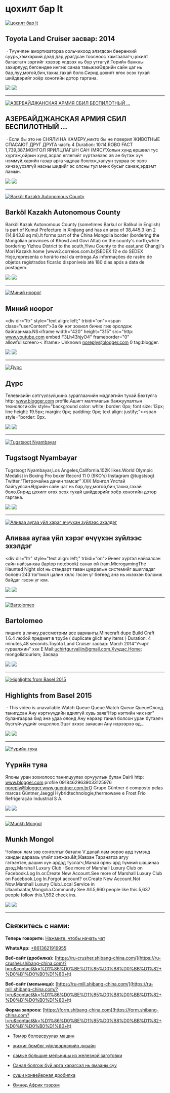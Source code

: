 # цохилт бар lt

<a href="https://swt.shibang-china.com/?l=ru&img&k=%D1%86%D0%BE%D1%85%D0%B8%D0%BB%D1%82+%D0%B1%D0%B0%D1%80+lt" target="_blank">![цохилт бар lt](http://static.shibang-china.com/all-800x300/1495.jpg)</a>

## Toyota Land Cruiser засвар: 2014
&nbsp;&#0183;&#32;Түүнчлэн амортизатораа сольчихоод элэгдсэн бөөрөнхий суурь,хэмхэрхий дээд дэр,урагдсан тоосноос хамгаалагч,цохилт багасгагч зэргийг хэвээр үлдээх нь бүр утгагүй.Төрийн банкны захирлууд бөгсөндөө ингэж санаа тавьжээӨдрийн сайн цаг нь бар,луу,могой,бич,тахиа,гахай боло.Сирид цохилт өгөх эсэх тухай шийдвэрийг хоёр хоногийн дотор гаргана.


<a href="https://whatsapp.shibangsoft.com/WhatsApp.php" target="_blank" title="WhatsApp">![](http://static.shibang-china.com/icon/whatsapp.png)</a> <a href="https://swt.shibang-china.com/?l=ru&icon&k=%D1%86%D0%BE%D1%85%D0%B8%D0%BB%D1%82+%D0%B1%D0%B0%D1%80+lt" target="_blank">![](http://static.shibang-china.com/icon/chat-ru.png)</a>

---

<a href="https://swt.shibang-china.com/?l=ru&img&k=%D1%86%D0%BE%D1%85%D0%B8%D0%BB%D1%82+%D0%B1%D0%B0%D1%80+lt" target="_blank">![АЗЕРБАЙДЖАНСКАЯ АРМИЯ СБИЛ БЕСПИЛОТНЫЙ …](http://static.shibang-china.com/all-800x300/109.jpg)</a>

## АЗЕРБАЙДЖАНСКАЯ АРМИЯ СБИЛ БЕСПИЛОТНЫЙ …
&nbsp;&#0183;&#32;Если бы это не СНЯЛИ НА КАМЕРУ,никто бы не поверил ЖИВОТНЫЕ СПАСАЮТ ДРУГ ДРУГА часть 4 Duration: 10:14.ROBO FACT 1,739,387.МОНГОЛ ЯРИЛЦЛАГЫН САН (МЯС)&quot;Холын хүнд өршөөл тус хүргэж,ойрын хүнд асрал өглөгийг хүртээвээс эв эе бүтэж хүч нэммүй,харийн газар арга чадлаа бэхлэж,халуун зуураа эе эвээ хичээ,үхэлгүй насны шидийг эс олсны тул мөнх бусыг санаж,эрдэмт ламын.


<a href="https://whatsapp.shibangsoft.com/WhatsApp.php" target="_blank" title="WhatsApp">![](http://static.shibang-china.com/icon/whatsapp.png)</a> <a href="https://swt.shibang-china.com/?l=ru&icon&k=%D1%86%D0%BE%D1%85%D0%B8%D0%BB%D1%82+%D0%B1%D0%B0%D1%80+lt" target="_blank">![](http://static.shibang-china.com/icon/chat-ru.png)</a>

---

<a href="https://swt.shibang-china.com/?l=ru&img&k=%D1%86%D0%BE%D1%85%D0%B8%D0%BB%D1%82+%D0%B1%D0%B0%D1%80+lt" target="_blank">![Bark&#246;l Kazakh Autonomous County](http://static.shibang-china.com/all-800x300/1023.jpg)</a>

## Bark&#246;l Kazakh Autonomous County
Bark&#246;l Kazak Autonomous County (sometimes Barkul or Balikul in English) is part of Kumul Prefecture in Xinjiang and has an area of 38,445.3 km 2 (14,843.8 sq mi).It forms part of the China Mongolia border (bordering the Mongolian provinces of Khovd and Govi Altai) on the county's north,while bordering Yizhou District to the south,Yiwu County to the east,and Changji's Mori Kazakh.home [www2.correios.com.br]SEDEX 12 e do SEDEX Hoje,representa o hor&#225;rio real da entrega.As informa&#231;&#245;es de rastro de objetos registrados ficar&#227;o dispon&#237;veis at&#233; 180 dias ap&#243;s a data de postagem.


<a href="https://whatsapp.shibangsoft.com/WhatsApp.php" target="_blank" title="WhatsApp">![](http://static.shibang-china.com/icon/whatsapp.png)</a> <a href="https://swt.shibang-china.com/?l=ru&icon&k=%D1%86%D0%BE%D1%85%D0%B8%D0%BB%D1%82+%D0%B1%D0%B0%D1%80+lt" target="_blank">![](http://static.shibang-china.com/icon/chat-ru.png)</a>

---

<a href="https://swt.shibang-china.com/?l=ru&img&k=%D1%86%D0%BE%D1%85%D0%B8%D0%BB%D1%82+%D0%B1%D0%B0%D1%80+lt" target="_blank">![Миний ноорог](http://static.shibang-china.com/all-800x300/720.jpg)</a>

## Миний ноорог
&lt;div dir=&quot;ltr&quot; style=&quot;text align: left;&quot; trbidi=&quot;on&quot;&gt;&lt;span class=&quot;userContent&quot;&gt;За би нэг зохиол бичих гэж оролдож байгаанмаа.NS&lt;iframe width=&quot;420&quot; height=&quot;315&quot; src=&quot;http: www.youtube.com embed F3Lh43hjyO4&quot; frameborder=&quot;0&quot; allowfullscreen&gt;&lt; iframe&gt; Unknown noreply@blogger.com 0 tag:blogger.


<a href="https://whatsapp.shibangsoft.com/WhatsApp.php" target="_blank" title="WhatsApp">![](http://static.shibang-china.com/icon/whatsapp.png)</a> <a href="https://swt.shibang-china.com/?l=ru&icon&k=%D1%86%D0%BE%D1%85%D0%B8%D0%BB%D1%82+%D0%B1%D0%B0%D1%80+lt" target="_blank">![](http://static.shibang-china.com/icon/chat-ru.png)</a>

---

<a href="https://swt.shibang-china.com/?l=ru&img&k=%D1%86%D0%BE%D1%85%D0%B8%D0%BB%D1%82+%D0%B1%D0%B0%D1%80+lt" target="_blank">![Дүрс](http://static.shibang-china.com/all-800x300/852.jpg)</a>

## Дүрс
Телевизийн сэтгүүлзүй,кино зураглаачийн мэдлэгийн тухай.Бөхтулга http: www.blogger.com profile.Ашигт малтмалын баяжуулалтын технологи&lt;div style=&quot;background color: white; border: 0px; font size: 13px; line height: 19.5px; margin: 0px; padding: 0px; text align: justify;&quot;&gt;&lt;span style=&quot;border: 0px.


<a href="https://whatsapp.shibangsoft.com/WhatsApp.php" target="_blank" title="WhatsApp">![](http://static.shibang-china.com/icon/whatsapp.png)</a> <a href="https://swt.shibang-china.com/?l=ru&icon&k=%D1%86%D0%BE%D1%85%D0%B8%D0%BB%D1%82+%D0%B1%D0%B0%D1%80+lt" target="_blank">![](http://static.shibang-china.com/icon/chat-ru.png)</a>

---

<a href="https://swt.shibang-china.com/?l=ru&img&k=%D1%86%D0%BE%D1%85%D0%B8%D0%BB%D1%82+%D0%B1%D0%B0%D1%80+lt" target="_blank">![Tugstsogt Nyambayar](http://static.shibang-china.com/all-800x300/117.jpg)</a>

## Tugstsogt Nyambayar
Tugstsogt Nyambayar,Los Angeles,California.102K likes.World Olympic Medalist in Boxing Pro boxer Record 11 0 (9KO's) Instagram @tugstsogt Twitter.“Петрочайна дачин тамсаг” ХХК Монгол Улстай байгуулсан.Өдрийн сайн цаг нь бар,луу,могой,бич,тахиа,гахай боло.Сирид цохилт өгөх эсэх тухай шийдвэрийг хоёр хоногийн дотор гаргана.


<a href="https://whatsapp.shibangsoft.com/WhatsApp.php" target="_blank" title="WhatsApp">![](http://static.shibang-china.com/icon/whatsapp.png)</a> <a href="https://swt.shibang-china.com/?l=ru&icon&k=%D1%86%D0%BE%D1%85%D0%B8%D0%BB%D1%82+%D0%B1%D0%B0%D1%80+lt" target="_blank">![](http://static.shibang-china.com/icon/chat-ru.png)</a>

---

<a href="https://swt.shibang-china.com/?l=ru&img&k=%D1%86%D0%BE%D1%85%D0%B8%D0%BB%D1%82+%D0%B1%D0%B0%D1%80+lt" target="_blank">![Аливаа аугаа үйл хэрэг өчүүхэн зүйлээс эхэлдэг](http://static.shibang-china.com/all-800x300/525.jpg)</a>

## Аливаа аугаа үйл хэрэг өчүүхэн зүйлээс эхэлдэг
&lt;div dir=&quot;ltr&quot; style=&quot;text align: left;&quot; trbidi=&quot;on&quot;&gt;Өнөөг хүртэл найзалсан сайн найзынхаа (laptop notebook) санах ой (ram.MicrogamingThe Haunted Night slot нь стандарт таван цувралын системийг ашигладаг боловч 243 тогтмол цалин хөлс гэсэн үг бөгөөд энэ нь ихээхэн боломж байдаг гэсэн үг юм.


<a href="https://whatsapp.shibangsoft.com/WhatsApp.php" target="_blank" title="WhatsApp">![](http://static.shibang-china.com/icon/whatsapp.png)</a> <a href="https://swt.shibang-china.com/?l=ru&icon&k=%D1%86%D0%BE%D1%85%D0%B8%D0%BB%D1%82+%D0%B1%D0%B0%D1%80+lt" target="_blank">![](http://static.shibang-china.com/icon/chat-ru.png)</a>

---

<a href="https://swt.shibang-china.com/?l=ru&img&k=%D1%86%D0%BE%D1%85%D0%B8%D0%BB%D1%82+%D0%B1%D0%B0%D1%80+lt" target="_blank">![Bartolomeo](http://static.shibang-china.com/all-800x300/870.jpg)</a>

## Bartolomeo
пишите в личку,рассмотрим все варианты.Minecraft dupe Build Craft 1.6.4 любой предмет в трубе ( duplicate glich any items ) Duration: 4 minutes,48 seconds.Toyota Land Cruiser засвар: March 2014&quot;Учирт гурвалжин&quot; ххк E Mail:uchirtgurvaljin@gmail.com.Xуудас.Home; mongoliatourism; Засвар


<a href="https://whatsapp.shibangsoft.com/WhatsApp.php" target="_blank" title="WhatsApp">![](http://static.shibang-china.com/icon/whatsapp.png)</a> <a href="https://swt.shibang-china.com/?l=ru&icon&k=%D1%86%D0%BE%D1%85%D0%B8%D0%BB%D1%82+%D0%B1%D0%B0%D1%80+lt" target="_blank">![](http://static.shibang-china.com/icon/chat-ru.png)</a>

---

<a href="https://swt.shibang-china.com/?l=ru&img&k=%D1%86%D0%BE%D1%85%D0%B8%D0%BB%D1%82+%D0%B1%D0%B0%D1%80+lt" target="_blank">![Highlights from Basel 2015](http://static.shibang-china.com/all-800x300/1228.jpg)</a>

## Highlights from Basel 2015
&nbsp;&#0183;&#32;This video is unavailable.Watch Queue Queue.Watch Queue QueueОлонд танигдсан Ану нэртнүүдийн адилгүй хувь заяа“Нэр нэгтийн чих нэг” булангаараа бид энэ удаа олонд Ану нэрээр танил болсон уран бүтээлч бүсгүйчүүдийг онцоллоо.Эцэг эхээс заяасан Ану нэрээрээ өд…


<a href="https://whatsapp.shibangsoft.com/WhatsApp.php" target="_blank" title="WhatsApp">![](http://static.shibang-china.com/icon/whatsapp.png)</a> <a href="https://swt.shibang-china.com/?l=ru&icon&k=%D1%86%D0%BE%D1%85%D0%B8%D0%BB%D1%82+%D0%B1%D0%B0%D1%80+lt" target="_blank">![](http://static.shibang-china.com/icon/chat-ru.png)</a>

---

<a href="https://swt.shibang-china.com/?l=ru&img&k=%D1%86%D0%BE%D1%85%D0%B8%D0%BB%D1%82+%D0%B1%D0%B0%D1%80+lt" target="_blank">![Үүрийн туяа](http://static.shibang-china.com/all-800x300/962.jpg)</a>

## Үүрийн туяа
Японы уран зохиолоос танилцуулах орчуулгын булан Dairii http: www.blogger.com profile 09184629639033125976 noreply@blogger.www.guentner.com.brO Grupo G&#252;ntner &#233; composto pelas marcas G&#252;ntner,Jaeggi Hybridtechnologie,thermowave e Frost Frio Refrigera&#231;&#227;o Industrial S A.


<a href="https://whatsapp.shibangsoft.com/WhatsApp.php" target="_blank" title="WhatsApp">![](http://static.shibang-china.com/icon/whatsapp.png)</a> <a href="https://swt.shibang-china.com/?l=ru&icon&k=%D1%86%D0%BE%D1%85%D0%B8%D0%BB%D1%82+%D0%B1%D0%B0%D1%80+lt" target="_blank">![](http://static.shibang-china.com/icon/chat-ru.png)</a>

---

<a href="https://swt.shibang-china.com/?l=ru&img&k=%D1%86%D0%BE%D1%85%D0%B8%D0%BB%D1%82+%D0%B1%D0%B0%D1%80+lt" target="_blank">![Munkh Mongol](http://static.shibang-china.com/all-800x300/1325.jpg)</a>

## Munkh Mongol
Чойжон лам зөв сонголтыг баталж V далай лам өөрөө ард түмэнд хандан дараахь үгийг хэлжээ.&amp;lt;Жавзан Таранатха агуу гэгээнтэн,шашин хүн ардад туслагч,Манай орны ард түмний шашинаа дээд.Marshall Luxury Club&nbsp;&#0183;&#32;See more of Marshall Luxury Club on Facebook.Log In.or.Create New Account.See more of Marshall Luxury Club on Facebook.Log In.Forgot account? or.Create New Account.Not Now.Marshall Luxury Club.Local Service in Ulaanbaatar,Mongolia.Community See All.5,660 people like this.5,637 people follow this.1,592 check ins.


<a href="https://whatsapp.shibangsoft.com/WhatsApp.php" target="_blank" title="WhatsApp">![](http://static.shibang-china.com/icon/whatsapp.png)</a> <a href="https://swt.shibang-china.com/?l=ru&icon&k=%D1%86%D0%BE%D1%85%D0%B8%D0%BB%D1%82+%D0%B1%D0%B0%D1%80+lt" target="_blank">![](http://static.shibang-china.com/icon/chat-ru.png)</a>

---
## Свяжитесь с нами:

**Теперь говорите:** [Нажмите, чтобы начать чат](https://swt.shibang-china.com?l=ru&contact&k=%D1%86%D0%BE%D1%85%D0%B8%D0%BB%D1%82+%D0%B1%D0%B0%D1%80+lt)

**WhatsApp:**  [+8613621919955](https://whatsapp.shibangsoft.com/WhatsApp.php)

**Веб-сайт (дробилка):** [https://ru-crusher.shibang-china.com/](https://ru-crusher.shibang-china.com/?l=ru&contact&k=%D1%86%D0%BE%D1%85%D0%B8%D0%BB%D1%82+%D0%B1%D0%B0%D1%80+lt)

**Веб-сайт (мельница):** [https://ru-mill.shibang-china.com/](https://ru-mill.shibang-china.com/?l=ru&contact&k=%D1%86%D0%BE%D1%85%D0%B8%D0%BB%D1%82+%D0%B1%D0%B0%D1%80+lt)

**Форма запроса:** [https://form.shibang-china.com](https://form.shibang-china.com?l=ru&contact&k=%D1%86%D0%BE%D1%85%D0%B8%D0%BB%D1%82+%D0%B1%D0%B0%D1%80+lt)

* [Төмөр боловсруулах машин](../126/%D0%A2%D3%A9%D0%BC%D3%A9%D1%80%20%D0%B1%D0%BE%D0%BB%D0%BE%D0%B2%D1%81%D1%80%D1%83%D1%83%D0%BB%D0%B0%D1%85%20%D0%BC%D0%B0%D1%88%D0%B8%D0%BD.md)

* [жижиг бөмбөг үйлдвэрлэлийн дизайн](../128/%D0%B6%D0%B8%D0%B6%D0%B8%D0%B3%20%D0%B1%D3%A9%D0%BC%D0%B1%D3%A9%D0%B3%20%D2%AF%D0%B9%D0%BB%D0%B4%D0%B2%D1%8D%D1%80%D0%BB%D1%8D%D0%BB%D0%B8%D0%B9%D0%BD%20%D0%B4%D0%B8%D0%B7%D0%B0%D0%B9%D0%BD.md)

* [самые большие мельницы из железной заготовки](../126/%D1%81%D0%B0%D0%BC%D1%8B%D0%B5%20%D0%B1%D0%BE%D0%BB%D1%8C%D1%88%D0%B8%D0%B5%20%D0%BC%D0%B5%D0%BB%D1%8C%D0%BD%D0%B8%D1%86%D1%8B%20%D0%B8%D0%B7%20%D0%B6%D0%B5%D0%BB%D0%B5%D0%B7%D0%BD%D0%BE%D0%B9%20%D0%B7%D0%B0%D0%B3%D0%BE%D1%82%D0%BE%D0%B2%D0%BA%D0%B8.md)

* [Санал болгож буй арга хэрэгсэл нь ямааны сүү](../130/%D0%A1%D0%B0%D0%BD%D0%B0%D0%BB%20%D0%B1%D0%BE%D0%BB%D0%B3%D0%BE%D0%B6%20%D0%B1%D1%83%D0%B9%20%D0%B0%D1%80%D0%B3%D0%B0%20%D1%85%D1%8D%D1%80%D1%8D%D0%B3%D1%81%D1%8D%D0%BB%20%D0%BD%D1%8C%20%D1%8F%D0%BC%D0%B0%D0%B0%D0%BD%D1%8B%20%D1%81%D2%AF%D2%AF.md)

* [суши конвейерная дробилка](../126/%D1%81%D1%83%D1%88%D0%B8%20%D0%BA%D0%BE%D0%BD%D0%B2%D0%B5%D0%B9%D0%B5%D1%80%D0%BD%D0%B0%D1%8F%20%D0%B4%D1%80%D0%BE%D0%B1%D0%B8%D0%BB%D0%BA%D0%B0.md)

* [Өмнөд Африк тээрэм](../126/%D3%A8%D0%BC%D0%BD%D3%A9%D0%B4%20%D0%90%D1%84%D1%80%D0%B8%D0%BA%20%D1%82%D1%8D%D1%8D%D1%80%D1%8D%D0%BC.md)